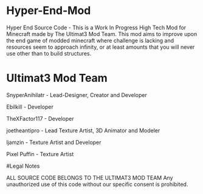 # Hyper-End-Mod
Hyper End Source Code - This is a Work In Progress High Tech Mod for Minecraft made by The Ultimat3 Mod Team. This mod aims to improve upon the end game of modded minecraft where challenge is lacking and resources seem to approach infinity, or at least amounts that you will never use other than to build structures. 

# Ultimat3 Mod Team

SnyperAnihilatr - Lead-Designer, Creator and Developer

Ebilkill - Developer

TheXFactor117 - Developer

joetheantipro - Lead Texture Artist, 3D Animator and Modeler

ljamzin - Texture Artist and Developer

Pixel Puffin - Texture Artist

#Legal Notes

ALL SOURCE CODE BELONGS TO THE ULTIMAT3 MOD TEAM 
Any unauthorized use of this code without our specific consent is prohibited.
